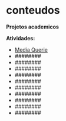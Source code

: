 # conteudos
 <b>Projetos academicos</b>


<b>Atividades:</b><br>

<ul>
  <li><a href="exe-html-css\exe-26-media-queries\mq05\index.html">Media Querie</a></li>
  <li><a href="#"></a>########</li>
  <li><a href="#"></a>########</li>
  <li><a href="#"></a>########</li>
  <li><a href="#"></a>########</li>
  <li><a href="#"></a>########</li>
  <li><a href="#"></a>########</li>
  <li><a href="#"></a>########</li>
  <li><a href="#"></a>########</li>
  <li><a href="#"></a>########</li>
  <li><a href="#"></a>########</li>
</ul>



